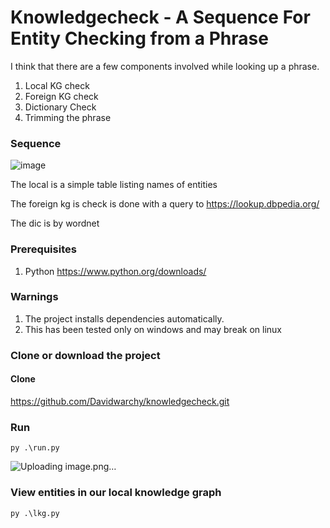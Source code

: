 # Knowledgecheck - A Sequence For Entity Checking from a Phrase  
I think that there are a few components involved while looking up a phrase.
1. Local KG check
2. Foreign KG check
3. Dictionary Check
4. Trimming the phrase 

### Sequence
![image](https://github.com/Davidwarchy/knowledgecheck/assets/17954362/c0de34cd-1d18-4c98-a25c-6bf069b14dd3)

The local is a simple table listing names of entities 

The foreign kg is check is done with a query to https://lookup.dbpedia.org/

The dic is by wordnet

### Prerequisites
1. Python https://www.python.org/downloads/ 

### Warnings
1. The project installs dependencies automatically.
2. This has been tested only on windows and may break on linux

### Clone or download the project
#### Clone
https://github.com/Davidwarchy/knowledgecheck.git

### Run 
```py .\run.py```

![Uploading image.png…]()


### View entities in our local knowledge graph
```py .\lkg.py```

